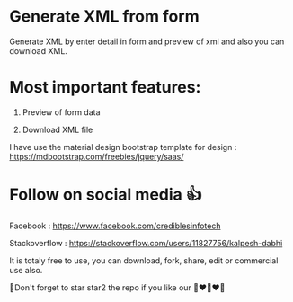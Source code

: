 # Generate XML from form
Generate XML by enter detail in form and preview of xml and also you can download XML. 

# Most important features:

1. Preview of form data

2. Download XML file 


I have use the material design bootstrap template for design : https://mdbootstrap.com/freebies/jquery/saas/ 


# Follow on social media :thumbsup:

Facebook : https://www.facebook.com/crediblesinfotech

Stackoverflow : https://stackoverflow.com/users/11827756/kalpesh-dabhi

It is totaly free to use, you can download, fork, share, edit or commercial use also.

:star2:Don't forget to star star2 the repo if you like our :star2::heart::green_heart::heart::green_heart:

